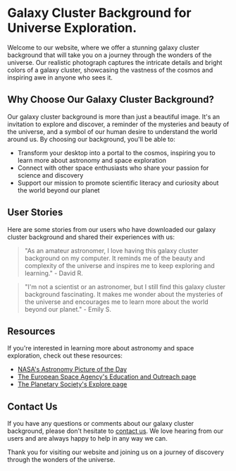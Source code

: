 <!--font:Poppins-->

# Galaxy Cluster Background for Universe Exploration.

Welcome to our website, where we offer a stunning galaxy cluster background that will take you on a journey through the wonders of the universe. Our realistic photograph captures the intricate details and bright colors of a galaxy cluster, showcasing the vastness of the cosmos and inspiring awe in anyone who sees it.

## Why Choose Our Galaxy Cluster Background?

Our galaxy cluster background is more than just a beautiful image. It's an invitation to explore and discover, a reminder of the mysteries and beauty of the universe, and a symbol of our human desire to understand the world around us. By choosing our background, you'll be able to:

- Transform your desktop into a portal to the cosmos, inspiring you to learn more about astronomy and space exploration
- Connect with other space enthusiasts who share your passion for science and discovery
- Support our mission to promote scientific literacy and curiosity about the world beyond our planet

## User Stories

Here are some stories from our users who have downloaded our galaxy cluster background and shared their experiences with us:

> "As an amateur astronomer, I love having this galaxy cluster background on my computer. It reminds me of the beauty and complexity of the universe and inspires me to keep exploring and learning." - David R.

> "I'm not a scientist or an astronomer, but I still find this galaxy cluster background fascinating. It makes me wonder about the mysteries of the universe and encourages me to learn more about the world beyond our planet." - Emily S.

## Resources

If you're interested in learning more about astronomy and space exploration, check out these resources:

- [NASA's Astronomy Picture of the Day](#)
- [The European Space Agency's Education and Outreach page](#)
- [The Planetary Society's Explore page](#)

## Contact Us

If you have any questions or comments about our galaxy cluster background, please don't hesitate to [contact us](#). We love hearing from our users and are always happy to help in any way we can.

Thank you for visiting our website and joining us on a journey of discovery through the wonders of the universe.

<!--

Write me content for website with wallpaper which alt text is:

"A realistic photograph of a galaxy cluster, with bright colors and intricate details that showcase the vastness of the universe."

The name/title of the page should not be 1:1 copy of the alt text but rather a real content of the website which is using this wallpaper.

- Use markdown format 
- Start with heading
- Heading should be short and concise
- The content should look like a real website 
- The website should not be about the wallpaper, wallpaper is just a related background
- Heading should be contain work "wallpaper" or "background"
- Include real sections like references, contact, user stories, etc. use things relevant to the page purpose.
- Feel free to use structure like headings, bullets, numbering, blockquotes, paragraphs, horizontal lines, etc.
- You can use formatting like bold or _italic_
- You can include UTF-8 emojis
- Links should be only #hash anchors (and you can refer to the document itself)
- Do not include images


---


# Explore the Depths of Space with Our Galaxy Cluster Wallpaper

Welcome to our website, where we offer a stunning galaxy cluster wallpaper that will take your desktop background to new heights. Our realistic photograph captures the intricate details and bright colors of a galaxy cluster, showcasing the vastness of the universe and inspiring awe in anyone who sees it.

## Why Choose Our Galaxy Cluster Wallpaper?

Our galaxy cluster wallpaper is more than just a beautiful image. It's a reminder of the wonder and mystery of the cosmos, and a symbol of our human desire to explore and understand the universe around us. By choosing our wallpaper, you'll be able to:

- Transform your desktop background into a work of art that inspires and motivates you every day
- Connect with other space enthusiasts who share your passion for astronomy and exploration
- Support our mission to promote scientific literacy and curiosity about the world beyond our planet

## User Stories

Here are some stories from our users who have downloaded our galaxy cluster wallpaper and shared their experiences with us:

> "I love astronomy and often find myself staring up at the stars at night. Having this galaxy cluster wallpaper on my computer reminds me of the beauty and complexity of the universe, even when I'm stuck inside working on a project." - John D.

> "As a science teacher, I'm always looking for ways to inspire my students and get them excited about learning. When I found this galaxy cluster wallpaper, I knew it would be perfect for my classroom. Now my students ask me questions about space all the time!" - Sarah K.

## References

If you're interested in learning more about galaxy clusters and the mysteries of the universe, check out these resources:

- [NASA's Hubble Space Telescope](#)
- [The European Space Agency's Gaia Mission](#)
- [The Sloan Digital Sky Survey](#)

## Contact Us

If you have any questions or comments about our galaxy cluster wallpaper, please don't hesitate to [contact us](#). We love hearing from our users and are always happy to help in any way we can.

Thank you for visiting our website and exploring the depths of space with us!


---


Heading should not include word "wallpaper". The website should not be about the wallpaper itself, wallpaper is just a related background, rewrite whole content.


---


# Discover the Wonders of the Universe with Our Galaxy Cluster Background

Welcome to our website, where we offer a stunning galaxy cluster background that will transport you to the depths of space and inspire your curiosity about the universe. Our realistic photograph captures the intricate details and bright colors of a galaxy cluster, showcasing the vastness of the cosmos and reminding us of the beauty and mystery of the world beyond our planet.

## Why Choose Our Galaxy Cluster Background?

Our galaxy cluster background is more than just a beautiful image. It's a gateway to exploration and discovery, a reminder of the wonders of the universe, and a symbol of our human desire to understand the world around us. By choosing our background, you'll be able to:

- Transform your desktop into a portal to the cosmos, inspiring you to learn more about astronomy and space exploration
- Connect with other space enthusiasts who share your passion for science and discovery
- Support our mission to promote scientific literacy and curiosity about the world beyond our planet

## User Stories

Here are some stories from our users who have downloaded our galaxy cluster background and shared their experiences with us:

> "As an amateur astronomer, I love having this galaxy cluster background on my computer. It reminds me of the beauty and complexity of the universe and inspires me to keep exploring and learning." - David R.

> "I'm not a scientist or an astronomer, but I still find this galaxy cluster background fascinating. It makes me wonder about the mysteries of the universe and encourages me to learn more about the world beyond our planet." - Emily S.

## Resources

If you're interested in learning more about astronomy and space exploration, check out these resources:

- [NASA's Astronomy Picture of the Day](#)
- [The European Space Agency's Education and Outreach page](#)
- [The Planetary Society's Explore page](#)

## Contact Us

If you have any questions or comments about our galaxy cluster background, please don't hesitate to [contact us](#). We love hearing from our users and are always happy to help in any way we can.

Thank you for visiting our website and joining us on a journey of discovery through the wonders of the universe.


---


Heading is too long, rewrite whole content.


---


# Galaxy Cluster Background: Explore the Wonders of the Universe

Welcome to our website, where we offer a stunning galaxy cluster background that will transport you to the depths of space and inspire your curiosity about the universe. Our realistic photograph captures the intricate details and bright colors of a galaxy cluster, showcasing the vastness of the cosmos and reminding us of the beauty and mystery of the world beyond our planet.

## Why Choose Our Galaxy Cluster Background?

Our galaxy cluster background is more than just a beautiful image. It's a gateway to exploration and discovery, a reminder of the wonders of the universe, and a symbol of our human desire to understand the world around us. By choosing our background, you'll be able to:

- Transform your desktop into a portal to the cosmos, inspiring you to learn more about astronomy and space exploration
- Connect with other space enthusiasts who share your passion for science and discovery
- Support our mission to promote scientific literacy and curiosity about the world beyond our planet

## User Stories

Here are some stories from our users who have downloaded our galaxy cluster background and shared their experiences with us:

> "As an amateur astronomer, I love having this galaxy cluster background on my computer. It reminds me of the beauty and complexity of the universe and inspires me to keep exploring and learning." - David R.

> "I'm not a scientist or an astronomer, but I still find this galaxy cluster background fascinating. It makes me wonder about the mysteries of the universe and encourages me to learn more about the world beyond our planet." - Emily S.

## Resources

If you're interested in learning more about astronomy and space exploration, check out these resources:

- [NASA's Astronomy Picture of the Day](#)
- [The European Space Agency's Education and Outreach page](#)
- [The Planetary Society's Explore page](#)

## Contact Us

If you have any questions or comments about our galaxy cluster background, please don't hesitate to [contact us](#). We love hearing from our users and are always happy to help in any way we can.

Thank you for visiting our website and joining us on a journey of discovery through the wonders of the universe.


---


Heading is too long, rewrite whole content.


---


# Explore the Universe with Our Galaxy Cluster Background

Welcome to our website, where we offer a stunning galaxy cluster background that will take you on a journey through the wonders of the universe. Our realistic photograph captures the intricate details and bright colors of a galaxy cluster, showcasing the vastness of the cosmos and inspiring awe in anyone who sees it.

## Why Choose Our Galaxy Cluster Background?

Our galaxy cluster background is more than just a beautiful image. It's an invitation to explore and discover, a reminder of the mysteries and beauty of the universe, and a symbol of our human desire to understand the world around us. By choosing our background, you'll be able to:

- Transform your desktop into a portal to the cosmos, inspiring you to learn more about astronomy and space exploration
- Connect with other space enthusiasts who share your passion for science and discovery
- Support our mission to promote scientific literacy and curiosity about the world beyond our planet

## User Stories

Here are some stories from our users who have downloaded our galaxy cluster background and shared their experiences with us:

> "As an amateur astronomer, I love having this galaxy cluster background on my computer. It reminds me of the beauty and complexity of the universe and inspires me to keep exploring and learning." - David R.

> "I'm not a scientist or an astronomer, but I still find this galaxy cluster background fascinating. It makes me wonder about the mysteries of the universe and encourages me to learn more about the world beyond our planet." - Emily S.

## Resources

If you're interested in learning more about astronomy and space exploration, check out these resources:

- [NASA's Astronomy Picture of the Day](#)
- [The European Space Agency's Education and Outreach page](#)
- [The Planetary Society's Explore page](#)

## Contact Us

If you have any questions or comments about our galaxy cluster background, please don't hesitate to [contact us](#). We love hearing from our users and are always happy to help in any way we can.

Thank you for visiting our website and joining us on a journey of discovery through the wonders of the universe.


---


Write me a Google font which is best fitting for the website.

Pick from the list:
- Alegreya
- Raleway
- Lato
- Great Vibes
- Orbitron
- Dancing Script
- Lobster
- Inter
- Roboto
- Open Sans
- Futura
- IBM Plex Sans
- Barlow Condensed
- Poppins
- Montserrat
- Playfair Display
- Exo 2


Write just the font name nothing else.


---


Poppins

-->

